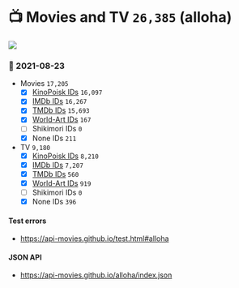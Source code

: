 # :tv: Movies and TV `26,385` (alloha)

<a href="https://API-Movies.github.io"><img src="https://API-Movies.github.io/banner.png?cache"></a>

### :date: 2021-08-23
- Movies `17,205`
  - [x] <a href="https://API-Movies.github.io/alloha/movie_kinopoisk_ids.json">KinoPoisk IDs</a> `16,097`
  - [x] <a href="https://API-Movies.github.io/alloha/movie_imdb_ids.json">IMDb IDs</a> `16,267`
  - [x] <a href="https://API-Movies.github.io/alloha/movie_tmdb_ids.json">TMDb IDs</a> `15,693`
  - [x] <a href="https://API-Movies.github.io/alloha/movie_world_art_ids.json">World-Art IDs</a> `167`
  - [ ] Shikimori IDs `0`
  - [x] None IDs `211`
- TV `9,180`
  - [x] <a href="https://API-Movies.github.io/alloha/tv_kinopoisk_ids.json">KinoPoisk IDs</a> `8,210`
  - [x] <a href="https://API-Movies.github.io/alloha/tv_imdb_ids.json">IMDb IDs</a> `7,207`
  - [x] <a href="https://API-Movies.github.io/alloha/tv_tmdb_ids.json">TMDb IDs</a> `560`
  - [x] <a href="https://API-Movies.github.io/alloha/tv_world_art_ids.json">World-Art IDs</a> `919`
  - [ ] Shikimori IDs `0`
  - [x] None IDs `396`
#### Test errors
- <a href='https://api-movies.github.io/test.html#alloha'>https://api-movies.github.io/test.html#alloha</a>
#### JSON API
- <a href='https://api-movies.github.io/alloha/index.json'>https://api-movies.github.io/alloha/index.json</a>
